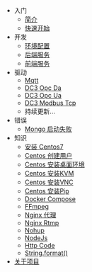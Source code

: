 - 入门
  - [简介](home.md)
  - [快速开始](code/quick-start.md)
- 开发
  - [环境配置](code/environment.md)
  - [后端服务](code/idea-start.md)
  - [前端服务](code/web-ui.md#构建-demo-web-ui)
- 驱动
  - [Mqtt](driver/mqtt.md)
  - [DC3 Opc Da](driver/opc-da.md)
  - [DC3 Opc Ua](driver/opc-ua.md)
  - [DC3 Modbus Tcp](driver/modbus-tcp.md)
  - 持续更新...
- 错误
  - [Mongo 启动失败](error/mongo-error.md)
- 知识
  - [安装 Centos7](tip/install-centos7.md)
  - [Centos 创建用户](tip/centos-create-user.md)
  - [Centos 安装桌面环境](tip/centos-install-gnome.md)
  - [Centos 安装KVM](tip/centos-install-kvm.md)
  - [Centos 安装VNC](tip/centos-install-vnc.md)
  - [Centos 安装Pip](tip/centos-install-pip.md)
  - [Docker Compose](tip/docker-compose.md)
  - [FFmpeg](tip/ffmpeg.md)
  - [Nginx 代理](tip/nginx-prefix.md)
  - [Nginx Rtmp](tip/nginx-rtmp.md)
  - [Nohup](tip/nohup.md)
  - [NodeJs](tip/nodejs-upgrade.md)
  - [Http Code](tip/http-code.md)
  - [String.format()](tip/string-format.md)
- [关于项目](about.md)
